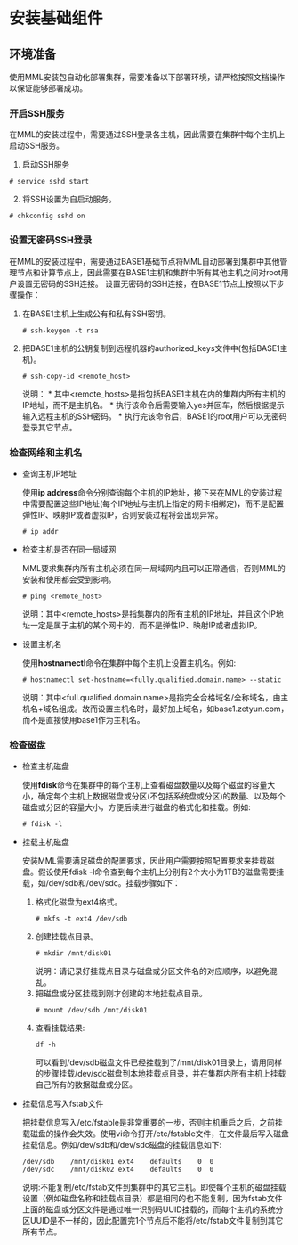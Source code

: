 # 安装基础组件

## 环境准备
使用MML安装包自动化部署集群，需要准备以下部署环境，请严格按照文档操作以保证能够部署成功。

### 开启SSH服务
在MML的安装过程中，需要通过SSH登录各主机，因此需要在集群中每个主机上启动SSH服务。
1. 启动SSH服务

```
# service sshd start
```
2. 将SSH设置为自启动服务。

```
# chkconfig sshd on
```

### 设置无密码SSH登录

在MML的安装过程中，需要通过BASE1基础节点将MML自动部署到集群中其他管理节点和计算节点上，因此需要在BASE1主机和集群中所有其他主机之间对root用户设置无密码的SSH连接。
设置无密码的SSH连接，在BASE1节点上按照以下步骤操作：

1. 在BASE1主机上生成公有和私有SSH密钥。

    ```
    # ssh-keygen -t rsa
    ```
2. 把BASE1主机的公钥复制到远程机器的authorized_keys文件中(包括BASE1主机)。

    ```
    # ssh-copy-id <remote_host>
    ```
    说明：
        * 其中<remote_hosts>是指包括BASE1主机在内的集群内所有主机的IP地址，而不是主机名。
        * 执行该命令后需要输入yes并回车，然后根据提示输入远程主机的SSH密码。
        * 执行完该命令后，BASE1的root用户可以无密码登录其它节点。

### 检查网络和主机名
* 查询主机IP地址

    使用**ip address**命令分别查询每个主机的IP地址，接下来在MML的安装过程中需要配置这些IP地址(每个IP地址与主机上指定的网卡相绑定)，而不是配置弹性IP、映射IP或者虚拟IP，否则安装过程将会出现异常。

    ```
    # ip addr
    ```
* 检查主机是否在同一局域网

    MML要求集群内所有主机必须在同一局域网内且可以正常通信，否则MML的安装和使用都会受到影响。

    ```
    # ping <remote_host>
    ```
    说明：其中<remote_hosts>是指集群内的所有主机的IP地址，并且这个IP地址一定是属于主机的某个网卡的，而不是弹性IP、映射IP或者虚拟IP。

* 设置主机名

    使用**hostnamectl**命令在集群中每个主机上设置主机名。例如:

    ```
    # hostnamectl set-hostname=<fully.qualified.domain.name> --static
    ```
    说明：其中<full.qualified.domain.name>是指完全合格域名/全称域名，由主机名+域名组成。故而设置主机名时，最好加上域名，如base1.zetyun.com，而不是直接使用base1作为主机名。

### 检查磁盘
* 检查主机磁盘
    
    使用**fdisk**命令在集群中的每个主机上查看磁盘数量以及每个磁盘的容量大小，确定每个主机上数据磁盘或分区(不包括系统盘或分区)的数量、以及每个磁盘或分区的容量大小，方便后续进行磁盘的格式化和挂载。例如:

    ```
    # fdisk -l
    ```
* 挂载主机磁盘
    
    安装MML需要满足磁盘的配置要求，因此用户需要按照配置要求来挂载磁盘。假设使用fdisk -l命令查到每个主机上分别有2个大小为1TB的磁盘需要挂载，如/dev/sdb和/dev/sdc。挂载步骤如下：
    
    1. 格式化磁盘为ext4格式。
        ```
        # mkfs -t ext4 /dev/sdb
        ```
    2. 创建挂载点目录。
        ```
        # mkdir /mnt/disk01
        ```
        说明：请记录好挂载点目录与磁盘或分区文件名的对应顺序，以避免混乱。
    3. 把磁盘或分区挂载到刚才创建的本地挂载点目录。
         ```
        # mount /dev/sdb /mnt/disk01
        ```       
    4. 查看挂载结果:
        ```
        df -h
        ```
        可以看到/dev/sdb磁盘文件已经挂载到了/mnt/disk01目录上，请用同样的步骤挂载/dev/sdc磁盘到本地挂载点目录，并在集群内所有主机上挂载自己所有的数据磁盘或分区。

* 挂载信息写入fstab文件

    把挂载信息写入/etc/fstable是非常重要的一步，否则主机重启之后，之前挂载磁盘的操作会失效。使用vi命令打开/etc/fstable文件，在文件最后写入磁盘挂载信息。例如/dev/sdb和/dev/sdc磁盘的挂载信息如下:
    ```
    /dev/sdb	/mnt/disk01	ext4	defaults	0  0
    /dev/sdc	/mnt/disk02	ext4	defaults	0  0
    ```
    说明:不能复制/etc/fstab文件到集群中的其它主机。即使每个主机的磁盘挂载设置（例如磁盘名称和挂载点目录）都是相同的也不能复制，因为fstab文件上面的磁盘或分区文件是通过唯一识别码UUID挂载的，而每个主机的系统分区UUID是不一样的，因此配置完1个节点后不能将/etc/fstab文件复制到其它所有节点。